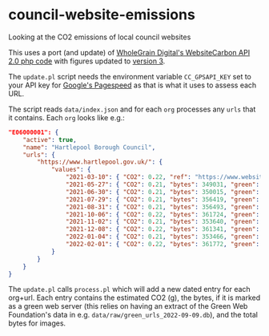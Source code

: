 # council-website-emissions
Looking at the CO2 emissions of local council websites

This uses a port (and update) of [WholeGrain Digital's WebsiteCarbon API 2.0 php code](https://gitlab.com/wholegrain/carbon-api-2-0/-/blob/master/includes/carbonapi.php) with figures updated to [version 3](https://sustainablewebdesign.org/calculating-digital-emissions/).

The `update.pl` script needs the environment variable `CC_GPSAPI_KEY` set to your API key for [Google's Pagespeed](https://www.googleapis.com/pagespeedonline/) as that is what it uses to assess each URL.

The script reads `data/index.json` and for each `org` processes any `urls` that it contains. Each `org` looks like e.g.:

```json
"E06000001": {
	"active": true,
	"name": "Hartlepool Borough Council",
	"urls": {
		"https://www.hartlepool.gov.uk/": {
			"values": {
				"2021-03-10": { "CO2": 0.22, "ref": "https://www.websitecarbon.com/website/hartlepool-gov-uk/" },
				"2021-05-27": { "CO2": 0.21, "bytes": 349031, "green": 0, "imagebytes": 116453 },
				"2021-06-30": { "CO2": 0.21, "bytes": 350015, "green": 0, "imagebytes": 116454 },
				"2021-07-29": { "CO2": 0.21, "bytes": 356419, "green": 0, "imagebytes": 116454 },
				"2021-08-31": { "CO2": 0.21, "bytes": 356493, "green": 0, "imagebytes": 116452 },
				"2021-10-06": { "CO2": 0.22, "bytes": 361724, "green": 0, "imagebytes": 116454 },
				"2021-11-02": { "CO2": 0.21, "bytes": 353640, "green": 0, "imagebytes": 116455 },
				"2021-12-08": { "CO2": 0.22, "bytes": 361341, "green": 0, "imagebytes": 116454 },
				"2022-01-04": { "CO2": 0.21, "bytes": 353466, "green": 0, "imagebytes": 116453 },
				"2022-02-01": { "CO2": 0.22, "bytes": 361772, "green": 0, "imagebytes": 116454 }
			}
		}
	}
}
```

The `update.pl` calls `process.pl` which will add a new dated entry for each org+url. Each entry contains the estimated CO2 (g), the bytes, if it is marked as a green web server (this relies on having an extract of the Green Web Foundation's data in e.g. `data/raw/green_urls_2022-09-09.db`), and the total bytes for images.
